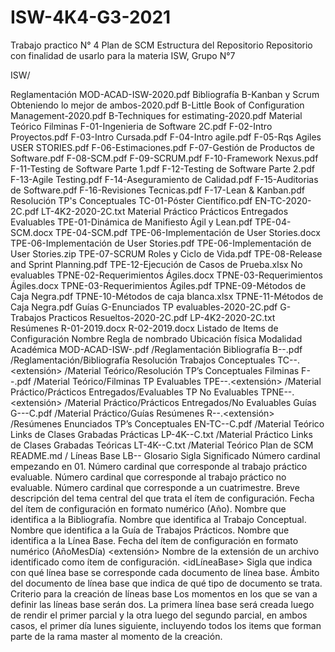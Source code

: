 # ISW-4K4-G3-2021
Trabajo practico N° 4
Plan de SCM
Estructura del Repositorio
Repositorio con finalidad de usarlo para la materia ISW, Grupo N°7

ISW/

Reglamentación
MOD-ACAD-ISW-2020.pdf
Bibliografía
B-Kanban y Scrum Obteniendo lo mejor de ambos-2020.pdf
B-Little Book of Configuration Management-2020.pdf
B-Techniques for estimating-2020.pdf
Material Teórico
Filminas
F-01-Ingenieria de Software 2C.pdf
F-02-Intro Proyectos.pdf
F-03-Intro Cursada.pdf
F-04-Intro agile.pdf
F-05-Rqs Agiles USER STORIES.pdf
F-06-Estimaciones.pdf
F-07-Gestión de Productos de Software.pdf
F-08-SCM.pdf
F-09-SCRUM.pdf
F-10-Framework Nexus.pdf
F-11-Testing de Software Parte 1.pdf
F-12-Testing de Software Parte 2.pdf
F-13-Agile Testing.pdf
F-14-Aseguramiento de Calidad.pdf
F-15-Auditorias de Software.pdf
F-16-Revisiones Tecnicas.pdf
F-17-Lean & Kanban.pdf
Resolución TP's Conceptuales
TC-01-Póster Científico.pdf
EN-TC-2020-2C.pdf
LT-4K2-2020-2C.txt
Material Práctico
Prácticos Entregados
Evaluables
TPE-01-Dinámica de Manifiesto Ágil y Lean.pdf
TPE-04-SCM.docx
TPE-04-SCM.pdf
TPE-06-Implementación de User Stories.docx
TPE-06-Implementación de User Stories.pdf
TPE-06-Implementación de User Stories.zip
TPE-07-SCRUM Roles y Ciclo de Vida.pdf
TPE-08-Release and Sprint Planning.pdf
TPE-12-Ejecución de Casos de Prueba.xlsx
No evaluables
TPNE-02-Requerimientos Ágiles.docx
TPNE-03-Requerimientos Ágiles.docx
TPNE-03-Requerimientos Ágiles.pdf
TPNE-09-Métodos de Caja Negra.pdf
TPNE-10-Métodos de caja blanca.xlsx
TPNE-11-Métodos de Caja Negra.pdf
Guías
G-Enunciados TP evaluables-2020-2C.pdf
G-Trabajos Practicos Resueltos-2020-2C.pdf
LP-4K2-2020-2C.txt
Resúmenes
R-01-2019.docx
R-02-2019.docx
Listado de Items de Configuración
Nombre	Regla de nombrado	Ubicación física
Modalidad Académica	MOD-ACAD-ISW-<YYYY>.pdf	/Reglamentación
Bibliografía	B-<nombreB>-<YYYY>.pdf	/Reglamentación/Bibliografía
Resolución Trabajos Conceptuales	TC-<nro>-<nombreTC>.<extensión>	/Material Teórico/Resolución TP’s Conceptuales
Filminas	F-<nro>-<tema>.pdf	/Material Teórico/Filminas
TP Evaluables	TPE-<nroTPE>-<tema>.<extensión>	/Material Práctico/Prácticos Entregados/Evaluables
TP No Evaluables	TPNE-<nroTPNE>-<tema>.<extensión>	/Material Práctico/Prácticos Entregados/No Evaluables
Guías	G-<nombreG>-<YYYY>-<nroC>C.pdf	/Material Práctico/Guías
Resúmenes	R-<nro>-<YYYY>.<extensión>	/Resúmenes
Enunciados TP’s Conceptuales	EN-TC-<YYYY>-<nroC>C.pdf	/Material Teórico
Links de Clases Grabadas Prácticas	LP-4K<nro>-<YYYY>-<nroC>C.txt	/Material Práctico
Links de Clases Grabadas Teóricas	LT-4K<nro>-<YYYY>-<nroC>C.txt	/Material Teórico
Plan de SCM	README.md	/
Líneas Base	LB-<nro>-<nombreLB>	
Glosario
Sigla	Significado
<nro>	Número cardinal empezando en 01.
<nroTPE>	Número cardinal que corresponde al trabajo práctico evaluable.
<nroTPNE>	Número cardinal que corresponde al trabajo práctico no evaluable.
<nroC>	Número cardinal que corresponde a un cuatrimestre.
<tema>	Breve descripción del tema central del que trata el ítem de configuración.
<YYYY>	Fecha del ítem de configuración en formato numérico (Año).
<nombreB>	Nombre que identifica a la Bibliografía.
<nombreTC>	Nombre que identifica al Trabajo Conceptual.
<nombreG>	Nombre que identifica a la Guía de Trabajos Prácticos.
<nombreLB>	Nombre que identifica a la Línea Base.
<YYYYMMDD>	Fecha del ítem de configuración en formato numérico (AñoMesDía)
<extensión>	Nombre de la extensión de un archivo identificado como ítem de configuración.
<idLíneaBase>	Sigla que indica con qué línea base se corresponde cada documento de línea base.
<ambito>	Ámbito del documento de línea base que indica de qué tipo de documento se trata.
Criterio para la creación de líneas base
Los momentos en los que se van a definir las líneas base serán dos. La primera línea base será creada luego de rendir el primer parcial y la otra luego del segundo parcial, en ambos casos, el primer día lunes siguiente, incluyendo todos los items que forman parte de la rama master al momento de la creación.
